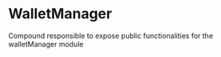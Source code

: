 # WalletManager

Compound responsible to expose public functionalities for the walletManager module
